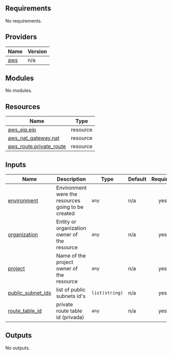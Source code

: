 <!-- BEGIN_TF_DOCS -->
## Requirements

No requirements.

## Providers

| Name | Version |
|------|---------|
| <a name="provider_aws"></a> [aws](#provider\_aws) | n/a |

## Modules

No modules.

## Resources

| Name | Type |
|------|------|
| [aws_eip.eip](https://registry.terraform.io/providers/hashicorp/aws/latest/docs/resources/eip) | resource |
| [aws_nat_gateway.nat](https://registry.terraform.io/providers/hashicorp/aws/latest/docs/resources/nat_gateway) | resource |
| [aws_route.private_route](https://registry.terraform.io/providers/hashicorp/aws/latest/docs/resources/route) | resource |

## Inputs

| Name | Description | Type | Default | Required |
|------|-------------|------|---------|:--------:|
| <a name="input_environment"></a> [environment](#input\_environment) | Environment were the resources going to be created | `any` | n/a | yes |
| <a name="input_organization"></a> [organization](#input\_organization) | Entity or organization owner of the resource | `any` | n/a | yes |
| <a name="input_project"></a> [project](#input\_project) | Name of the project owner of the resource | `any` | n/a | yes |
| <a name="input_public_subnet_ids"></a> [public\_subnet\_ids](#input\_public\_subnet\_ids) | list of public subnets id's | `list(string)` | n/a | yes |
| <a name="input_route_table_id"></a> [route\_table\_id](#input\_route\_table\_id) | private route table id (privada) | `any` | n/a | yes |

## Outputs

No outputs.
<!-- END_TF_DOCS -->
